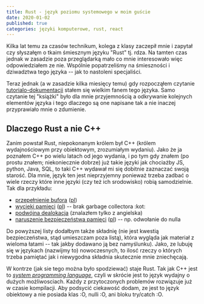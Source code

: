 ```yaml
---
title: Rust - język poziomu systemowego w moim guście
date: 2020-01-02
published: true
categories: języki komputerowe, rust, react
---
```


Kilka lat temu za czasów technikum, kolega z klasy zaczepił mnie i zapytał czy słyszałęm o tkaim śmiesznym języku "Rust" tj. rdza.
Na tamten czas jednak w zasadzie poza przeglądarką mało co mnie interesowało więc odpowiedziałem ze nie.
Wspólnie popatrzeliśmy na śmieszności i dziwadztwa tego języka -- jak to nastoleni specjaliści.

Teraz jednak (a w zasadzie kilka miesięcy temu) gdy rozpocząłem czytanie [tutorialo-dokumentacji](https://doc.rust-lang.org/book/)
stałem się wielkim fanem tego języka. Samo czytanie tej "książki" było dla mnie przyjemnością a odkrywanie kolejnych elementów języka
i tego dlaczego są one napisane tak a nie inaczej przyprawiało mnie o zdumienie.

## Dlaczego Rust a nie C++

Zanim powstał Rust, niepokonanym królem był C++ (królem wydajnościowym przy obiektowym, zrozumiałym wydaniu).
Jako że ja poznałem C++ po wielu latach od jego wydania, i po tym gdy znałem (po prostu znałem; niekoniecznie dobrze)
już takie języki jak chociażby JS, python, Java, SQL, to taki C++ wydawał mi się dobitnie zaznaczać swoją starość.
Dla mnie, język ten jest nieprzyjemny ponieważ trzeba zadbać o wiele rzeczy które inne języki (czy też ich srodowisko) robią samodzielnie. Tak dla przykładu:
 * [przepełnienie bufora](https://en.wikipedia.org/wiki/Buffer_overflow) ([pl](https://pl.wikipedia.org/wiki/Przepełnienie_bufora))
 * [wycieki pamięci](https://en.wikipedia.org/wiki/Memory_leak) ([pl](https://pl.wikipedia.org/wiki/Wyciek_pamięci)) -- brak garbage collectora :kot:
 * [podwójna dealokacja](https://stackoverflow.com/questions/21057393/what-does-double-free-mean) (znalazłem tylko z angielska)
 * [naruszenie bezpieczeństwa pamięci](https://en.wikipedia.org/wiki/Segmentation_fault) ([pl](https://pl.wikipedia.org/wiki/Naruszenie_ochrony_pamięci)) -- np. odwołanie do nulla

Do powyższej listy dodałbym także składnię (nie jest kwestią bezpieczeństwa, stąd umieszczam poza listą),
która wygląda jak materiał z wieloma łatami -- tak jakby dodawano ją bez namyślunku).
Jako, ze lubuję się w językach (nazwijmy to) nowoczesnych,
to ilosć rzeczy o których trzeba pamiętać jak i niewygodna składnia skutecznie mnie zniechęcają.

W kontrze (jak sie tego można było spodziewać) staje Rust.
Tak jak C++ jest to *[system programming language](https://en.wikipedia.org/wiki/System_programming_language)*,
czyli w skrócie jest to język wydajny o dużych możliwosciach. Każdy z przytoczonych problemów rozwiązuje już w czasie kompilacji. Aby podsycić ciekawość dodam, ze jest to język obiektowy a nie posiada klas :O, nulli :O, ani bloku try/catch :O.